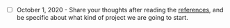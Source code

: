 - [ ] October 1, 2020 - Share your thoughts after reading the [references](https://github.com/VirtVul/workshop/blob/master/references.md), 
and be specific about what kind of project we are going to start.

